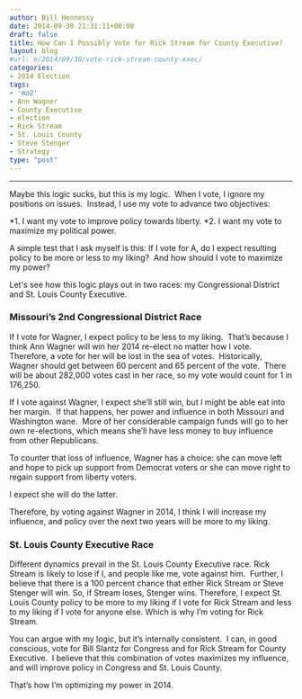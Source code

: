 ```yaml
---
author: Bill Hennessy
date: 2014-09-30 21:31:11+00:00
draft: false
title: How Can I Possibly Vote for Rick Stream for County Executive?
layout: blog
#url: e/2014/09/30/vote-rick-stream-county-exec/
categories:
- 2014 Election
tags:
- 'mo2'
- Ann Wagner
- County Executive
- election
- Rick Stream
- St. Louis County
- Steve Stenger
- Strategy
type: "post"
---
```


* * *



Maybe this logic sucks, but this is my logic.  When I vote, I ignore my positions on issues.  Instead, I use my vote to advance two objectives:




*1. I want my vote to improve policy towards liberty.
*2. I want my vote to maximize my political power.


A simple test that I ask myself is this: If I vote for A, do I expect resulting policy to be more or less to my liking?  And how should I vote to maximize my power?

Let's see how this logic plays out in two races: my Congressional District and St. Louis County Executive.



### Missouri’s 2nd Congressional District Race



If I vote for Wagner, I expect policy to be less to my liking.  That’s because I think Ann Wagner will win her 2014 re-elect no matter how I vote.  Therefore, a vote for her will be lost in the sea of votes.  Historically, Wagner should get between 60 percent and 65 percent of the vote.  There will be about 282,000 votes cast in her race, so my vote would count for 1 in 176,250.

If I vote against Wagner, I expect she’ll still win, but I might be able eat into her margin.  If that happens, her power and influence in both Missouri and Washington wane.  More of her considerable campaign funds will go to her own re-elections, which means she’ll have less money to buy influence from other Republicans.

To counter that loss of influence, Wagner has a choice: she can move left and hope to pick up support from Democrat voters or she can move right to regain support from liberty voters.

I expect she will do the latter.

Therefore, by voting against Wagner in 2014, I think I will increase my influence, and policy over the next two years will be more to my liking.



### St. Louis County Executive Race



Different dynamics prevail in the St. Louis County Executive race. Rick Stream is likely to lose if I, and people like me, vote against him.  Further, I believe that there is a 100 percent chance that either Rick Stream or Steve Stenger will win. So, if Stream loses, Stenger wins. Therefore, I expect St. Louis County policy to be more to my liking if I vote for Rick Stream and less to my liking if I vote for anyone else. Which is why I’m voting for Rick Stream.

You can argue with my logic, but it’s internally consistent.  I can, in good conscious, vote for Bill Slantz for Congress and for Rick Stream for County Executive.  I believe that this combination of votes maximizes my influence, and will improve policy in Congress and St. Louis County.

That’s how I’m optimizing my power in 2014.
